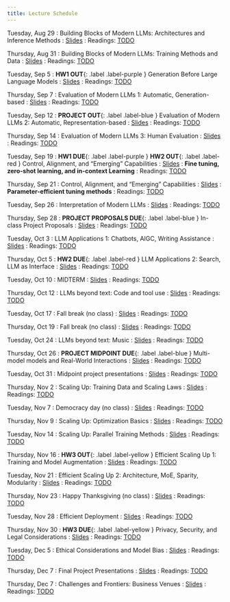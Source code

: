 ```yaml
---
title: Lecture Schedule
---
```


<!-- Sep 28
: [Java & Git](#)
  : [1.1](#)

Sep 29
: **Section**{: .label .label-purple }[Intro to Java](#)
  : [Solution](#)

Sep 30
: [Variables & Objects](#)
  : [1.2](#), [2.1](#)

Oct 1
: **Lab**{: .label .label-purple } [Intro to Java](#)

Oct 2
: [Tracing, IntLists, & Recursion](#)
  : [2.1](#)
: **HW 1 due**{: .label .label-red } -->


<!-- Oct 5
: [Linked Lists & Encapsulation](#)
  : [3.1](#), [2.2](#), [2.3](#)

Oct 6
: **Section**{: .label .label-purple }[Linked Lists](#)
  : [Solution](#)

Oct 7
: [Resizing Arrays](#)
  : [2.4](#), [2.5](#)

Oct 8
: **Lab**{: .label .label-purple } [Resizing Arrays](#)

Oct 9
: [Runtime Analysis](#)
  : [8.1](#), [8.2](#), [8.3](#), [8.4](#)
: **HW 2 due**{: .label .label-red } -->


Tuesday, Aug 29
: Building Blocks of Modern LLMs: Architectures and Inference Methods
  : [Slides](#)
: Readings: [TODO](#)

Thursday, Aug 31
: Building Blocks of Modern LLMs: Training Methods and Data
  : [Slides](#)
: Readings: [TODO](#)

Tuesday, Sep 5
: **HW1 OUT**{: .label .label-purple } Generation Before Large Language Models
  : [Slides](#)
: Readings: [TODO](#)

Thursday, Sep 7
: Evaluation of Modern LLMs 1: Automatic, Generation-based
  : [Slides](#)
: Readings: [TODO](#)

Tuesday, Sep 12
: **PROJECT OUT**{: .label .label-blue } Evaluation of Modern LLMs 2: Automatic, Representation-based
  : [Slides](#)
: Readings: [TODO](#)

Thursday, Sep 14
: Evaluation of Modern LLMs 3: Human Evaluation
  : [Slides](#)
: Readings: [TODO](#)

Tuesday, Sep 19
: **HW1 DUE**{: .label .label-purple } **HW2 OUT**{: .label .label-red } Control, Alignment, and “Emerging” Capabilities
  : [Slides](#)
: **Fine tuning, zero-shot learning, and in-context Learning**
: Readings: [TODO](#)

Thursday, Sep 21
: Control, Alignment, and “Emerging” Capabilities
  : [Slides](#)
: **Parameter-efficient tuning methods**
: Readings: [TODO](#)

Tuesday, Sep 26
: Interpretation of Modern LLMs
  : [Slides](#)
: Readings: [TODO](#)

Thursday, Sep 28
: **PROJECT PROPOSALS DUE**{: .label .label-blue } In-class Project Proposals
  : [Slides](#)
: Readings: [TODO](#)

Tuesday, Oct 3
: LLM Applications 1: Chatbots, AIGC, Writing Assistance
  : [Slides](#)
: Readings: [TODO](#)

Thursday, Oct 5
: **HW2 DUE**{: .label .label-red } LLM Applications 2: Search, LLM as Interface
  : [Slides](#)
: Readings: [TODO](#)

Tuesday, Oct 10
: MIDTERM
  : [Slides](#)
: Readings: [TODO](#)

Thursday, Oct 12
: LLMs beyond text: Code and tool use
  : [Slides](#)
: Readings: [TODO](#)

Tuesday, Oct 17
: Fall break (no class)
  : [Slides](#)
: Readings: [TODO](#)

Thursday, Oct 19
: Fall break (no class)
  : [Slides](#)
: Readings: [TODO](#)

Tuesday, Oct 24
: LLMs beyond text: Music
  : [Slides](#)
: Readings: [TODO](#)

Thursday, Oct 26
: **PROJECT MIDPOINT DUE**{: .label .label-blue }  Multi-model models and Real-World Interactions
  : [Slides](#)
: Readings: [TODO](#)

Tuesday, Oct 31
: Midpoint project presentations
  : [Slides](#)
: Readings: [TODO](#)

Thursday, Nov 2
: Scaling Up: Training Data and Scaling Laws
  : [Slides](#)
: Readings: [TODO](#)

Tuesday, Nov 7
: Democracy day (no class)
  : [Slides](#)
: Readings: [TODO](#)

Thursday, Nov 9
: Scaling Up: Optimization Basics
  : [Slides](#)
: Readings: [TODO](#)

Tuesday, Nov 14
: Scaling Up: Parallel Training Methods
  : [Slides](#)
: Readings: [TODO](#)

Thursday, Nov 16
: **HW3 OUT**{: .label .label-yellow }  Efficient Scaling Up 1: Training and Model Augmentation
  : [Slides](#)
: Readings: [TODO](#)

Tuesday, Nov 21
: Efficient Scaling Up 2: Architecture, MoE, Sparity, Modularity
  : [Slides](#)
: Readings: [TODO](#)

Thursday, Nov 23
: Happy Thanksgiving (no class)
  : [Slides](#)
: Readings: [TODO](#)

Tuesday, Nov 28
: Efficient Deployment
  : [Slides](#)
: Readings: [TODO](#)

Thursday, Nov 30
: **HW3 DUE**{: .label .label-yellow } Privacy, Security, and Legal Considerations
  : [Slides](#)
: Readings: [TODO](#)

Tuesday, Dec 5
: Ethical Considerations and Model Bias
  : [Slides](#)
: Readings: [TODO](#)

Thursday, Dec 7
: Final Project Presentations
  : [Slides](#)
: Readings: [TODO](#)

Thursday, Dec 7
: Challenges and Frontiers: Business Venues
  : [Slides](#)
: Readings: [TODO](#)
